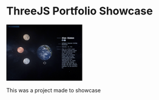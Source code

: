 # ThreeJS Portfolio Showcase

<img src="images/3d-tbn.png" width="200">

This was a project made to showcase
